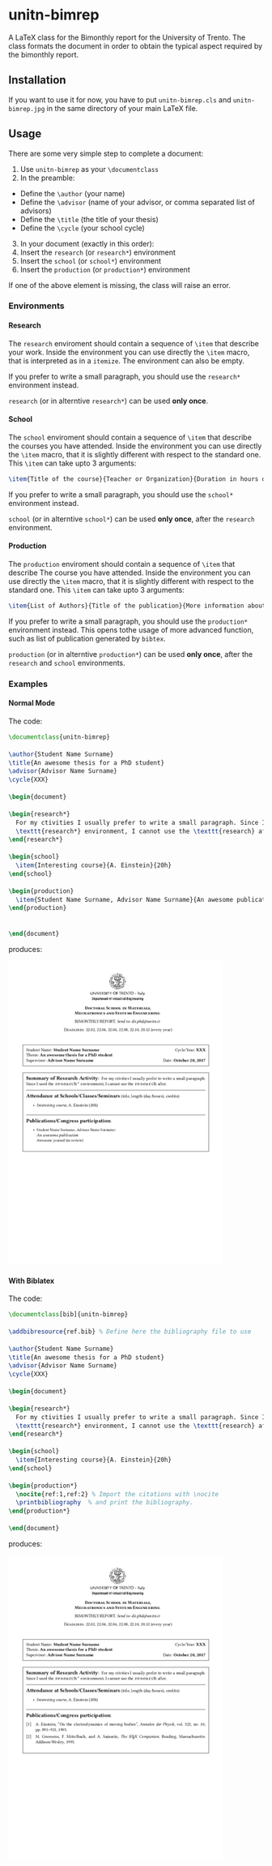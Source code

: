 # unitn-bimrep

A LaTeX class for the Bimonthly report for the University of Trento. The class formats the document in order to 
obtain the typical aspect required by the bimonthly report.

## Installation

If you want to use it for now, you have to put `unitn-bimrep.cls` and `unitn-bimrep.jpg` in the same directory
of your main LaTeX file.

## Usage

There are some very simple step to complete a document:

 1. Use `unitn-bimrep` as your `\documentclass`
 1. In the preamble:
   * Define the `\author` (your name)
   * Define the `\advisor` (name of your advisor, or comma separated list of advisors)
   * Define the `\title` (the title of your thesis)
   * Define the `\cycle` (your school cycle)
 3. In your document (exactly in this order):
   1. Insert the `research` (or `research*`) environment
   2. Insert the `school` (or `school*`) environment
   3. Insert the `production` (or `production*`) environment

If one of the above element is missing, the class will raise an error.

### Environments

#### Research

The `research` enviroment should contain a sequence of `\item` that describe your work. Inside the environment you can use directly the `\item` macro,
that is interpreted as in a `itemize`. The environment can also be empty.

If you prefer to write a small paragraph, you should use the `research*` environment instead.

`research` (or in alterntive `research*`) can be used **only once**.

#### School

The `school` enviroment should contain a sequence of `\item` that describe the courses you have attended. Inside the environment you can use directly the `\item` macro,
that it is slightly different with respect to the standard one. This `\item` can take upto 3 arguments:

```latex
\item{Title of the course}{Teacher or Organization}{Duration in hours or ECTS credit}
```

If you prefer to write a small paragraph, you should use the `school*` environment instead.

`school` (or in alterntive `school*`) can be used **only once**, after the `research` environment.

#### Production

The `production` enviroment should contain a sequence of `\item` that describe The course you have attended. Inside the environment you can use directly the `\item` macro,
that it is slightly different with respect to the standard one. This `\item` can take upto 3 arguments:

```latex
\item{List of Authors}{Title of the publication}{More information about the paper}
```

If you prefer to write a small paragraph, you should use the `production*` environment instead. This opens tothe usage of more advanced function, such as list of publication generated by `bibtex`.

`production` (or in alterntive `production*`) can be used **only once**, after the `research` and `school` environments.


### Examples

#### Normal Mode

The code:

```latex
\documentclass{unitn-bimrep}

\author{Student Name Surname}
\title{An awesome thesis for a PhD student}
\advisor{Advisor Name Surname}
\cycle{XXX}

\begin{document}

\begin{research*}
  For my ctivities I usually prefer to write a small paragraph. Since I used the
  \texttt{research*} environment, I cannot use the \texttt{research} after.
\end{research*}

\begin{school}
  \item{Interesting course}{A. Einstein}{20h}
\end{school}

\begin{production}
  \item{Student Name Surname, Advisor Name Surname}{An awesome publication}{Awesome journal (in review)}
\end{production}


\end{document}
```

produces:

![example](examples/example.png?raw=true)

#### With Biblatex

The code:

```latex
\documentclass[bib]{unitn-bimrep}

\addbibresource{ref.bib} % Define here the bibliography file to use

\author{Student Name Surname}
\title{An awesome thesis for a PhD student}
\advisor{Advisor Name Surname}
\cycle{XXX}

\begin{document}

\begin{research*}
  For my ctivities I usually prefer to write a small paragraph. Since I used the
  \texttt{research*} environment, I cannot use the \texttt{research} after.
\end{research*}

\begin{school}
  \item{Interesting course}{A. Einstein}{20h}
\end{school}

\begin{production*}
  \nocite{ref:1,ref:2} % Import the citations with \nocite
  \printbibliography  % and print the bibliography.
\end{production*}

\end{document}
```

produces:

![example](examples/example_bib.png?raw=true)
